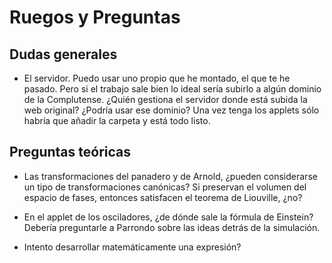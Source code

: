 
# Ruegos y Preguntas 

## Dudas generales

- El servidor. Puedo usar uno propio que he montado, el que te he pasado. Pero si el trabajo sale bien lo ideal sería subirlo a algún dominio de la Complutense. ¿Quién gestiona el servidor donde está subida la web original? ¿Podría usar ese dominio? Una vez tenga los applets sólo habría que añadir la carpeta y está todo listo.

## Preguntas teóricas

- Las transformaciones del panadero y de Arnold, ¿pueden considerarse un tipo de transformaciones canónicas? Si preservan el volumen del espacio de fases, entonces satisfacen el teorema de Liouville, ¿no?

- En el applet de los osciladores, ¿de dónde sale la fórmula de Einstein? Debería preguntarle a Parrondo sobre las ideas detrás de la simulación.

- Intento desarrollar matemáticamente una expresión?
